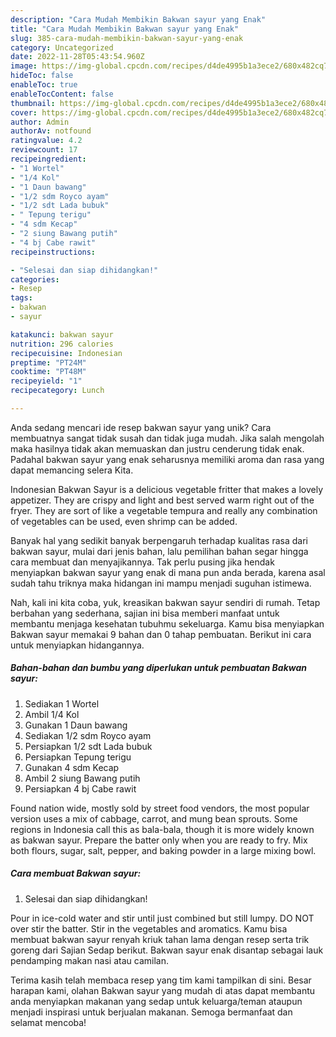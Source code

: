 ```yaml
---
description: "Cara Mudah Membikin Bakwan sayur yang Enak"
title: "Cara Mudah Membikin Bakwan sayur yang Enak"
slug: 385-cara-mudah-membikin-bakwan-sayur-yang-enak
category: Uncategorized
date: 2022-11-28T05:43:54.960Z
image: https://img-global.cpcdn.com/recipes/d4de4995b1a3ece2/680x482cq70/bakwan-sayur-foto-resep-utama.jpg
hideToc: false
enableToc: true
enableTocContent: false
thumbnail: https://img-global.cpcdn.com/recipes/d4de4995b1a3ece2/680x482cq70/bakwan-sayur-foto-resep-utama.jpg
cover: https://img-global.cpcdn.com/recipes/d4de4995b1a3ece2/680x482cq70/bakwan-sayur-foto-resep-utama.jpg
author: Admin
authorAv: notfound
ratingvalue: 4.2
reviewcount: 17
recipeingredient:
- "1 Wortel"
- "1/4 Kol"
- "1 Daun bawang"
- "1/2 sdm Royco ayam"
- "1/2 sdt Lada bubuk"
- " Tepung terigu"
- "4 sdm Kecap"
- "2 siung Bawang putih"
- "4 bj Cabe rawit"
recipeinstructions:

- "Selesai dan siap dihidangkan!"
categories:
- Resep
tags:
- bakwan
- sayur

katakunci: bakwan sayur 
nutrition: 296 calories
recipecuisine: Indonesian
preptime: "PT24M"
cooktime: "PT48M"
recipeyield: "1"
recipecategory: Lunch

---
```





Anda sedang mencari ide resep bakwan sayur yang unik? Cara membuatnya sangat tidak susah dan tidak juga mudah. Jika salah mengolah maka hasilnya tidak akan memuaskan dan justru cenderung tidak enak. Padahal bakwan sayur yang enak seharusnya memiliki aroma dan rasa yang dapat memancing selera Kita.





Indonesian Bakwan Sayur is a delicious vegetable fritter that makes a lovely appetizer. They are crispy and light and best served warm right out of the fryer. They are sort of like a vegetable tempura and really any combination of vegetables can be used, even shrimp can be added.

Banyak hal yang sedikit banyak berpengaruh terhadap kualitas rasa dari bakwan sayur, mulai dari jenis bahan, lalu pemilihan bahan segar hingga cara membuat dan menyajikannya. Tak perlu pusing jika hendak menyiapkan bakwan sayur yang enak di mana pun anda berada, karena asal sudah tahu triknya maka hidangan ini mampu menjadi suguhan istimewa.






Nah, kali ini kita coba, yuk, kreasikan bakwan sayur sendiri di rumah. Tetap berbahan yang sederhana, sajian ini bisa memberi manfaat untuk membantu menjaga kesehatan tubuhmu sekeluarga. Kamu bisa menyiapkan Bakwan sayur memakai 9 bahan dan 0 tahap pembuatan. Berikut ini cara untuk menyiapkan hidangannya.

<!--inarticleads1-->

##### Bahan-bahan dan bumbu yang diperlukan untuk pembuatan Bakwan sayur:

1. Sediakan 1 Wortel
1. Ambil 1/4 Kol
1. Gunakan 1 Daun bawang
1. Sediakan 1/2 sdm Royco ayam
1. Persiapkan 1/2 sdt Lada bubuk
1. Persiapkan  Tepung terigu
1. Gunakan 4 sdm Kecap
1. Ambil 2 siung Bawang putih
1. Persiapkan 4 bj Cabe rawit


Found nation wide, mostly sold by street food vendors, the most popular version uses a mix of cabbage, carrot, and mung bean sprouts. Some regions in Indonesia call this as bala-bala, though it is more widely known as bakwan sayur. Prepare the batter only when you are ready to fry. Mix both flours, sugar, salt, pepper, and baking powder in a large mixing bowl. 

<!--inarticleads2-->

##### Cara membuat Bakwan sayur:


1. Selesai dan siap dihidangkan!

Pour in ice-cold water and stir until just combined but still lumpy. DO NOT over stir the batter. Stir in the vegetables and aromatics. Kamu bisa membuat bakwan sayur renyah kriuk tahan lama dengan resep serta trik goreng dari Sajian Sedap berikut. Bakwan sayur enak disantap sebagai lauk pendamping makan nasi atau camilan. 

Terima kasih telah membaca resep yang tim kami tampilkan di sini. Besar harapan kami, olahan Bakwan sayur yang mudah di atas dapat membantu anda menyiapkan makanan yang sedap untuk keluarga/teman ataupun menjadi inspirasi untuk berjualan makanan. Semoga bermanfaat dan selamat mencoba!

